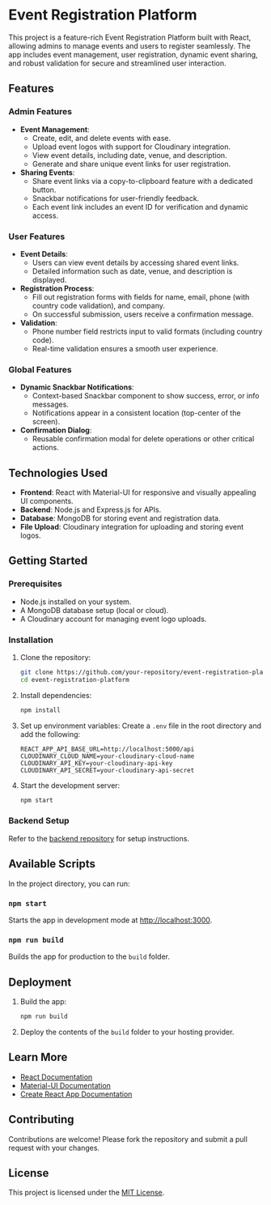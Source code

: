 # Event Registration Platform

This project is a feature-rich Event Registration Platform built with React, allowing admins to manage events and users to register seamlessly. The app includes event management, user registration, dynamic event sharing, and robust validation for secure and streamlined user interaction.

## Features

### Admin Features
- **Event Management**:
  - Create, edit, and delete events with ease.
  - Upload event logos with support for Cloudinary integration.
  - View event details, including date, venue, and description.
  - Generate and share unique event links for user registration.
- **Sharing Events**:
  - Share event links via a copy-to-clipboard feature with a dedicated button.
  - Snackbar notifications for user-friendly feedback.
  - Each event link includes an event ID for verification and dynamic access.

### User Features
- **Event Details**:
  - Users can view event details by accessing shared event links.
  - Detailed information such as date, venue, and description is displayed.
- **Registration Process**:
  - Fill out registration forms with fields for name, email, phone (with country code validation), and company.
  - On successful submission, users receive a confirmation message.
- **Validation**:
  - Phone number field restricts input to valid formats (including country code).
  - Real-time validation ensures a smooth user experience.

### Global Features
- **Dynamic Snackbar Notifications**:
  - Context-based Snackbar component to show success, error, or info messages.
  - Notifications appear in a consistent location (top-center of the screen).
- **Confirmation Dialog**:
  - Reusable confirmation modal for delete operations or other critical actions.

## Technologies Used
- **Frontend**: React with Material-UI for responsive and visually appealing UI components.
- **Backend**: Node.js and Express.js for APIs.
- **Database**: MongoDB for storing event and registration data.
- **File Upload**: Cloudinary integration for uploading and storing event logos.

## Getting Started

### Prerequisites
- Node.js installed on your system.
- A MongoDB database setup (local or cloud).
- A Cloudinary account for managing event logo uploads.

### Installation
1. Clone the repository:
   ```bash
   git clone https://github.com/your-repository/event-registration-platform.git
   cd event-registration-platform
   ```
2. Install dependencies:
   ```bash
   npm install
   ```
3. Set up environment variables:
   Create a `.env` file in the root directory and add the following:
   ```env
   REACT_APP_API_BASE_URL=http://localhost:5000/api
   CLOUDINARY_CLOUD_NAME=your-cloudinary-cloud-name
   CLOUDINARY_API_KEY=your-cloudinary-api-key
   CLOUDINARY_API_SECRET=your-cloudinary-api-secret
   ```
4. Start the development server:
   ```bash
   npm start
   ```

### Backend Setup
Refer to the [backend repository](https://github.com/your-repository/event-registration-backend) for setup instructions.

## Available Scripts

In the project directory, you can run:

### `npm start`
Starts the app in development mode at [http://localhost:3000](http://localhost:3000).

### `npm run build`
Builds the app for production to the `build` folder.

## Deployment
1. Build the app:
   ```bash
   npm run build
   ```
2. Deploy the contents of the `build` folder to your hosting provider.

## Learn More
- [React Documentation](https://reactjs.org/)
- [Material-UI Documentation](https://mui.com/)
- [Create React App Documentation](https://facebook.github.io/create-react-app/)

## Contributing
Contributions are welcome! Please fork the repository and submit a pull request with your changes.

## License
This project is licensed under the [MIT License](https://opensource.org/licenses/MIT).
